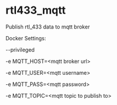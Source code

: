 # rtl433_mqtt
Publish rtl_433 data to mqtt broker

Docker Settings:

--privileged

-e MQTT_HOST=\<mqtt broker url\>

-e MQTT_USER=\<mqtt username\>

-e MQTT_PASS=\<mqtt password\>

-e MQTT_TOPIC=\<mqtt topic to publish to\>
